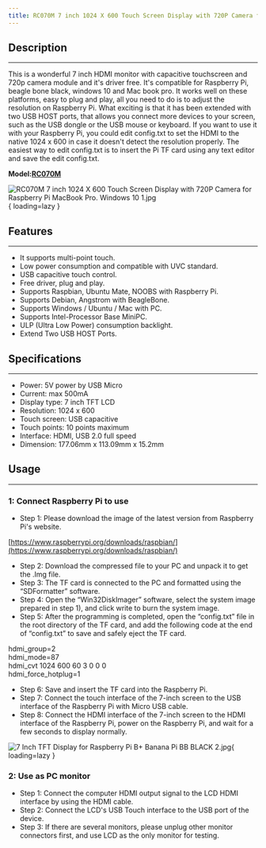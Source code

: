 ```yaml
---
title: RC070M 7 inch 1024 X 600 Touch Screen Display with 720P Camera for Raspberry Pi/ MacBook Pro./ Windows 10
---
```


## Description
-----------

This is a wonderful 7 inch HDMI monitor with capacitive touchscreen and 720p camera module and it's driver free. It's compatible for Raspberry Pi, beagle bone black, windows 10 and Mac book pro. It works well on these platforms, easy to plug and play, all you need to do is to adjust the resolution on Raspberry Pi. What exciting is that it has been extended with two USB HOST ports, that allows you connect more devices to your screen, such as the USB dongle or the USB mouse or keyboard. If you want to use it with your Raspberry Pi, you could edit config.txt to set the HDMI to the native 1024 x 600 in case it doesn't detect the resolution properly. The easiest way to edit config.txt is to insert the Pi TF card using any text editor and save the edit config.txt.

**Model:[RC070M](https://www.elecrow.com/7-inch-1024-x-600-capacitive-touch-screen-with-720p-camera-for-raspberry-pi-macbook-pro-windows-10.html)**

![RC070M 7 inch 1024 X 600 Touch Screen Display with 720P Camera for Raspberry Pi MacBook Pro. Windows 10 1.jpg](https://wiki.elecrow.com/images/thumb/2/2c/RC070M_7_inch_1024_X_600_Touch_Screen_Display_with_720P_Camera_for_Raspberry_Pi_MacBook_Pro._Windows_10_1.jpg/600px-RC070M_7_inch_1024_X_600_Touch_Screen_Display_with_720P_Camera_for_Raspberry_Pi_MacBook_Pro._Windows_10_1.jpg){ loading=lazy }

## Features
--------

- It supports multi-point touch.
- Low power consumption and compatible with UVC standard.
- USB capacitive touch control.
- Free driver, plug and play.
- Supports Raspbian, Ubuntu Mate, NOOBS with Raspberry Pi.
- Supports Debian, Angstrom with BeagleBone.
- Supports Windows / Ubuntu / Mac with PC.
- Supports Intel-Processor Base MiniPC.
- ULP (Ultra Low Power) consumption backlight.
- Extend Two USB HOST Ports.

## Specifications
--------------

- Power: 5V power by USB Micro
- Current: max 500mA
- Display type: 7 inch TFT LCD
- Resolution: 1024 x 600
- Touch screen: USB capacitive
- Touch points: 10 points maximum
- Interface: HDMI, USB 2.0 full speed
- Dimension: 177.06mm x 113.09mm x 15.2mm

## Usage
-----

### **1: Connect Raspberry Pi to use**

- Step 1: Please download the image of the latest version from Raspberry Pi's website.

[https://www.raspberrypi.org/downloads/raspbian/](https://www.raspberrypi.org/downloads/raspbian/)

- Step 2: Download the compressed file to your PC and unpack it to get the .Img file.
- Step 3: The TF card is connected to the PC and formatted using the “SDFormatter” software.
- Step 4: Open the “Win32DiskImager” software, select the system image prepared in step 1), and click write to burn the system image.
- Step 5: After the programming is completed, open the “config.txt” file in the root directory of the TF card, and add the following code at the end of “config.txt” to save and safely eject the TF card.

hdmi\_group=2  
hdmi\_mode=87  
hdmi\_cvt 1024 600 60 3 0 0 0  
hdmi\_force\_hotplug=1  

- Step 6: Save and insert the TF card into the Raspberry Pi.
- Step 7: Connect the touch interface of the 7-inch screen to the USB interface of the Raspberry Pi with Micro USB cable.
- Step 8: Connect the HDMI interface of the 7-inch screen to the HDMI interface of the Raspberry Pi, power on the Raspberry Pi, and wait for a few seconds to display normally.

![7 Inch TFT Display for Raspberry Pi B+ Banana Pi BB BLACK 2.jpg](https://wiki.elecrow.com/images/thumb/9/9c/7_Inch_TFT_Display_for_Raspberry_Pi_B%2B_Banana_Pi_BB_BLACK_2.jpg/600px-7_Inch_TFT_Display_for_Raspberry_Pi_B%2B_Banana_Pi_BB_BLACK_2.jpg){ loading=lazy }

### **2: Use as PC monitor**

- Step 1: Connect the computer HDMI output signal to the LCD HDMI interface by using the HDMI cable.
- Step 2: Connect the LCD's USB Touch interface to the USB port of the device.
- Step 3: If there are several monitors, please unplug other monitor connectors first, and use LCD as the only monitor for testing.